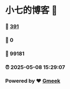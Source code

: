 # 小七的博客 :link:  
### :page_facing_up: [391](/tag.html) 
### :speech_balloon: 0 
### :hibiscus: 99181 
### :alarm_clock: 2025-05-08 15:29:07 
### Powered by :heart: [Gmeek](https://github.com/Meekdai/Gmeek)
